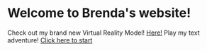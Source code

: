 # Welcome to Brenda's website!

Check out my brand new Virtual Reality Model! [Here!](https://brenda-neil.glitch.me/)
Play my text adventure! [Click here to start](https://stinky-bird.glitch.me/)
